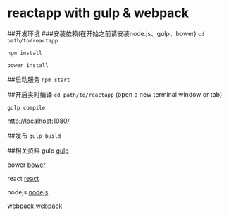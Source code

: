 # reactapp with gulp & webpack

##开发环境
###安装依赖(在开始之前请安装node.js、gulp、bower)
`cd path/to/reactapp`

`npm install`

`bower install`

##启动服务
`npm start`

##开启实时编译
`cd path/to/reactapp` (open a new terminal window or tab)

`gulp compile`

[http://localhost:1080/](http://localhost:1080/)

##发布
`gulp build`

##相关资料
gulp [gulp](http://gulpjs.com/)

bower [bower](http://bower.io/)

react [react](http://facebook.github.io/react/)

nodejs [nodejs](https://nodejs.org/en/)

webpack [webpack](https://webpack.github.io/)
